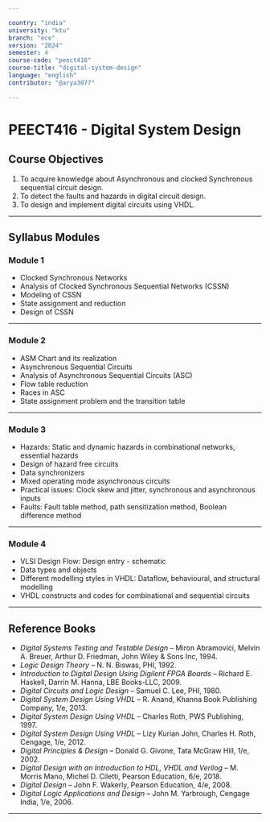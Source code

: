 ```yaml
---

country: "india"
university: "ktu"
branch: "ece"
version: "2024"
semester: 4
course-code: "peect416"
course-title: "digital-system-design"
language: "english"
contributor: "@arya3077"

---
```


# PEECT416 - Digital System Design

## Course Objectives

1. To acquire knowledge about Asynchronous and clocked Synchronous sequential circuit design.  
2. To detect the faults and hazards in digital circuit design.  
3. To design and implement digital circuits using VHDL.

---

## Syllabus Modules

### Module 1
- Clocked Synchronous Networks  
- Analysis of Clocked Synchronous Sequential Networks (CSSN)  
- Modeling of CSSN  
- State assignment and reduction  
- Design of CSSN  

---

### Module 2
- ASM Chart and its realization  
- Asynchronous Sequential Circuits  
- Analysis of Asynchronous Sequential Circuits (ASC)  
- Flow table reduction  
- Races in ASC  
- State assignment problem and the transition table  

---

### Module 3
- Hazards: Static and dynamic hazards in combinational networks, essential hazards  
- Design of hazard free circuits  
- Data synchronizers  
- Mixed operating mode asynchronous circuits  
- Practical issues: Clock skew and jitter, synchronous and asynchronous inputs  
- Faults: Fault table method, path sensitization method, Boolean difference method  

---

### Module 4
- VLSI Design Flow: Design entry - schematic  
- Data types and objects  
- Different modelling styles in VHDL: Dataflow, behavioural, and structural modelling  
- VHDL constructs and codes for combinational and sequential circuits  

---

## Reference Books

- *Digital Systems Testing and Testable Design* – Miron Abramovici, Melvin A. Breuer, Arthur D. Friedman, John Wiley & Sons Inc, 1994.  
- *Logic Design Theory* – N. N. Biswas, PHI, 1992.  
- *Introduction to Digital Design Using Digilent FPGA Boards* – Richard E. Haskell, Darrin M. Hanna, LBE Books-LLC, 2009.  
- *Digital Circuits and Logic Design* – Samuel C. Lee, PHI, 1980.  
- *Digital System Design Using VHDL* – R. Anand, Khanna Book Publishing Company, 1/e, 2013.  
- *Digital System Design Using VHDL* – Charles Roth, PWS Publishing, 1997.  
- *Digital System Design Using VHDL* – Lizy Kurian John, Charles H. Roth, Cengage, 1/e, 2012.  
- *Digital Principles & Design* – Donald G. Givone, Tata McGraw Hill, 1/e, 2002.  
- *Digital Design with an Introduction to HDL, VHDL and Verilog* – M. Morris Mano, Michel D. Ciletti, Pearson Education, 6/e, 2018.  
- *Digital Design* – John F. Wakerly, Pearson Education, 4/e, 2008.  
- *Digital Logic Applications and Design* – John M. Yarbrough, Cengage India, 1/e, 2006.  

---
